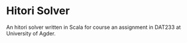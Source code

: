 # Hitori Solver

An hitori solver written in Scala for course an assignment in DAT233 at University of Agder.

